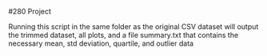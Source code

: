 #280 Project

Running this script in the same folder as the original CSV dataset will output the trimmed dataset, all plots, and a file summary.txt that contains the necessary mean, std deviation, quartile, and outlier data
